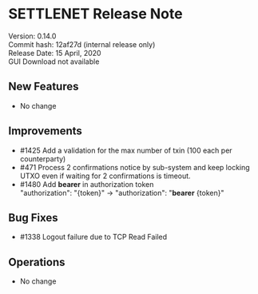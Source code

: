 # SETTLENET Release Note
Version: 0.14.0  
Commit hash:  12af27d (internal release only)  
Release Date:  15 April, 2020  
GUI Download not available

## New Features
* No change

## Improvements
* 	#1425 Add a validation for the max number of txin (100 each per counterparty)
* 	#471 Process 2 confirmations notice by sub-system and keep locking UTXO even if waiting for 2 confirmations is timeout. 
* 	#1480 Add **bearer** in authorization token  
    "authorization": "{token}" -> "authorization": "**bearer** {token}"  

## Bug Fixes
* #1338 Logout failure due to TCP Read Failed

## Operations
* No change
